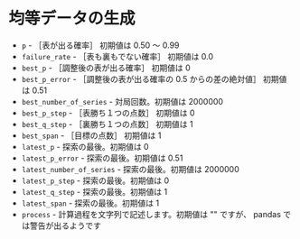 # 均等データの生成

* `p` - ［表が出る確率］ 初期値は 0.50 ～ 0.99
* `failure_rate` - ［表も裏もでない確率］ 初期値は 0.0
* `best_p` - ［調整後の表が出る確率］ 初期値は 0
* `best_p_error` - ［調整後の表が出る確率の 0.5 からの差の絶対値］ 初期値は 0.51
* `best_number_of_series` - 対局回数。初期値は 2000000
* `best_p_step` - ［表勝ち１つの点数］ 初期値は 0
* `best_q_step` - ［裏勝ち１つの点数］ 初期値は 1
* `best_span` - ［目標の点数］ 初期値は 1
* `latest_p` - 探索の最後。初期値は 0
* `latest_p_error` - 探索の最後。初期値は 0.51
* `latest_number_of_series` - 探索の最後。初期値は 2000000
* `latest_p_step` - 探索の最後。初期値は 0
* `latest_q_step` - 探索の最後。初期値は 1
* `latest_span` - 探索の最後。初期値は 1
* `process` - 計算過程を文字列で記述します。初期値は "" ですが、 pandas では警告が出るようです
